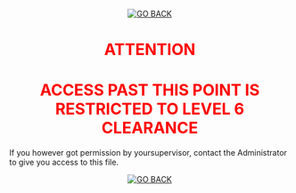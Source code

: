 <p align=center>
    <a href="../../../../index">
        <img src="https://img.shields.io/badge/GO_BACK-ff0000?style=for-the-badge&labelColor=ff0000color=red" title="GO BACK"/></a>
</p>

<h1 align="center" style="color:red">ATTENTION</h1>
<h1 align="center" style="color:red">ACCESS PAST THIS POINT IS RESTRICTED TO LEVEL 6 CLEARANCE</h1>
If you however got permission by yoursupervisor, contact the Administrator to give you access to this file.

<p align=center>
    <a href="../../../index">
        <img src="https://img.shields.io/badge/GO_BACK-ff0000?style=for-the-badge&labelColor=ff0000color=red" title="GO BACK"/></a>
</p>

```


















































































































































































































































































































```
<p align=center>
    <a href="./001-sk">
        <img src="https://img.shields.io/badge/.-000000?style=for-the-badge&labelColor=000000&color=000000" title="CONTINUE ANYWAY"/></a>
</p>